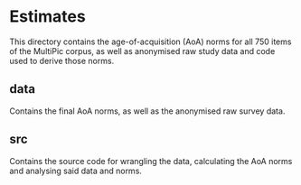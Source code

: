 # Estimates
This directory contains the age-of-acquisition (AoA) norms for all 750 items of the MultiPic corpus, as well as anonymised raw study data and code used to derive those norms.

## data
Contains the final AoA norms, as well as the anonymised raw survey data.

## src
Contains the source code for wrangling the data, calculating the AoA norms and analysing said data and norms.
